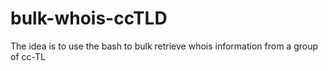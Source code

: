 # bulk-whois-ccTLD
The idea is to use the bash to bulk retrieve whois information from a group of cc-TL
